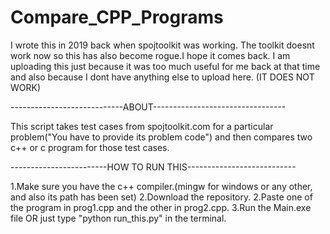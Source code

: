 # Compare_CPP_Programs
I wrote this in 2019 back when spojtoolkit was working.
The toolkit doesnt work now so this has also become rogue.I hope it comes back.
I am uploading this just because it was too much useful for me back at that time and also
because I dont have anything else to upload here.
                      (IT DOES NOT WORK)

----------------------------ABOUT---------------------------------

This script takes test cases from spojtoolkit.com for a particular problem("You have to provide its problem code")
and then compares two c++ or c program for those test cases.

------------------------HOW TO RUN THIS---------------------------

1.Make sure you have the c++ compiler.(mingw for windows or any other, and also its path has been set)
2.Download the repository.
2.Paste one of the program in prog1.cpp and the other in prog2.cpp.
3.Run the Main.exe file OR just type "python run_this.py" in the terminal.
